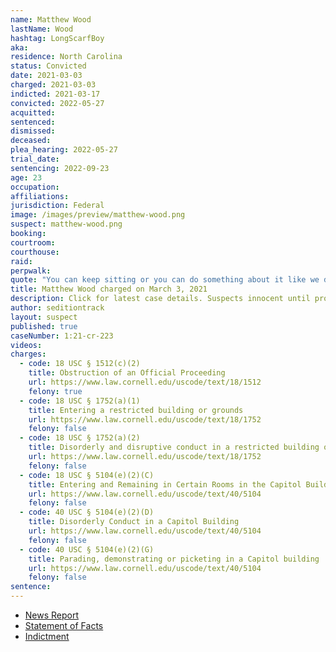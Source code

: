 ```yaml
---
name: Matthew Wood
lastName: Wood
hashtag: LongScarfBoy
aka:
residence: North Carolina
status: Convicted
date: 2021-03-03
charged: 2021-03-03
indicted: 2021-03-17
convicted: 2022-05-27
acquitted:
sentenced:
dismissed:
deceased:
plea_hearing: 2022-05-27
trial_date:
sentencing: 2022-09-23
age: 23
occupation:
affiliations:
jurisdiction: Federal
image: /images/preview/matthew-wood.png
suspect: matthew-wood.png
booking:
courtroom:
courthouse:
raid:
perpwalk:
quote: "You can keep sitting or you can do something about it like we did today. Our nation has experienced necessary revolts before."
title: Matthew Wood charged on March 3, 2021
description: Click for latest case details. Suspects innocent until proven guilty.
author: seditiontrack
layout: suspect
published: true
caseNumber: 1:21-cr-223
videos:
charges:
  - code: 18 USC § 1512(c)(2)
    title: Obstruction of an Official Proceeding
    url: https://www.law.cornell.edu/uscode/text/18/1512
    felony: true
  - code: 18 USC § 1752(a)(1)
    title: Entering a restricted building or grounds
    url: https://www.law.cornell.edu/uscode/text/18/1752
    felony: false
  - code: 18 USC § 1752(a)(2)
    title: Disorderly and disruptive conduct in a restricted building or grounds
    url: https://www.law.cornell.edu/uscode/text/18/1752
    felony: false
  - code: 18 USC § 5104(e)(2)(C)
    title: Entering and Remaining in Certain Rooms in the Capitol Building
    url: https://www.law.cornell.edu/uscode/text/40/5104
    felony: false
  - code: 40 USC § 5104(e)(2)(D)
    title: Disorderly Conduct in a Capitol Building
    url: https://www.law.cornell.edu/uscode/text/40/5104
    felony: false
  - code: 40 USC § 5104(e)(2)(G)
    title: Parading, demonstrating or picketing in a Capitol building
    url: https://www.law.cornell.edu/uscode/text/40/5104
    felony: false
sentence:
---
```


- [News Report](https://www.charlotteobserver.com/news/politics-government/article249797823.html)
- [Statement of Facts](https://www.justice.gov/usao-dc/case-multi-defendant/file/1379546/download)
- [Indictment](https://www.justice.gov/usao-dc/case-multi-defendant/file/1379541/download)
